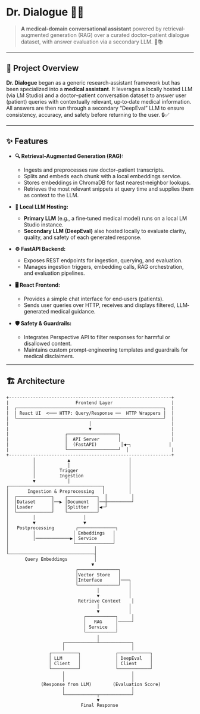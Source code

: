 # Dr. Dialogue 🤖🏥

> **A medical‐domain conversational assistant** powered by retrieval‐augmented generation (RAG) over a curated doctor–patient dialogue dataset, with answer evaluation via a secondary LLM. 💬📚

---

## 🧐 Project Overview

**Dr. Dialogue** began as a generic research‐assistant framework but has been specialized into a **medical assistant**. It leverages a locally hosted LLM (via LM Studio) and a doctor–patient conversation dataset to answer user (patient) queries with contextually relevant, up‐to‐date medical information. All answers are then run through a secondary “DeepEval” LLM to ensure consistency, accuracy, and safety before returning to the user. 🔒✅

---

## ✨ Features

- **🔍 Retrieval‐Augmented Generation (RAG):**  
  - Ingests and preprocesses raw doctor–patient transcripts.  
  - Splits and embeds each chunk with a local embeddings service.  
  - Stores embeddings in ChromaDB for fast nearest‐neighbor lookups.  
  - Retrieves the most relevant snippets at query time and supplies them as context to the LLM.

- **🏥 Local LLM Hosting:**  
  - **Primary LLM** (e.g., a fine‐tuned medical model) runs on a local LM Studio instance.  
  - **Secondary LLM (DeepEval)** also hosted locally to evaluate clarity, quality, and safety of each generated response.

- **⚙️ FastAPI Backend:**  
  - Exposes REST endpoints for ingestion, querying, and evaluation.  
  - Manages ingestion triggers, embedding calls, RAG orchestration, and evaluation pipelines.

- **🖥️ React Frontend:**  
  - Provides a simple chat interface for end‐users (patients).  
  - Sends user queries over HTTP, receives and displays filtered, LLM‐generated medical guidance.

- **🛡️ Safety & Guardrails:**  
  - Integrates Perspective API to filter responses for harmful or disallowed content.  
  - Maintains custom prompt‐engineering templates and guardrails for medical disclaimers.

---

## 🏗️ Architecture

```text
+-------------------------------------------------------------+
|                         Frontend Layer                      |
|  ┌───────────────────────────────────────────────────────┐  |
|  | React UI  <─── HTTP: Query/Response ──  HTTP Wrappers |  |
|  └───────────────────────────────────────────────────────┘  |
|                              │                              |
|                              ▼                              |
|                     ┌───────────────────┐                   |
|                     │  API Server       │                   |
|                     │  (FastAPI)         │◀─┐              |
|                     └───────────────────┘  │                |
+-------------------------------------------------------------+
          │            ▲                      │
          │            │                      │
          │         Trigger                   │
          │         Ingestion                 │
          ▼            │                      │
┌───────────────────────────────────┐         │
│       Ingestion & Preprocessing   │         │
│  ┌─────────────┐    ┌───────────┐  │         │
│  │Dataset      │──▶ │Document   │──┼─────────┘
│  │Loader       │    │Splitter   │◀─┘
│  └─────────────┘    └───────────┘
│         │                  │
│         ▼                  ▼
│   Postprocessing        ┌──────────────┐
│         │              │ Embeddings   │
│         │─────────────▶│ Service      │
│                        └──────────────┘
│                                │
└────────────────────────────────┤
       Query Embeddings          │
                                ▼
                          ┌───────────────┐
                          │Vector Store   │
                          │Interface      │───┐
                          └───────────────┘   │
                                  │           │
                                  ▼           │
                           Retrieve Context    │
                                  │           │
                                  ▼           │
                             ┌───────────┐     │
                             │   RAG     │─────┘
                             │ Service   │
                             └───────────┘
                                  │
                     ┌────────────┴────────────┐
                     │                         │
                ┌──────────┐             ┌────────────┐
                │ LLM      │             │ DeepEval   │
                │ Client   │             │ Client     │
                └──────────┘             └────────────┘
                     │                         │
                     │                         │
             (Response from LLM)        (Evaluation Score)
                     │                         │
                     └────────────┬────────────┘
                                  ▼
                            Final Response
